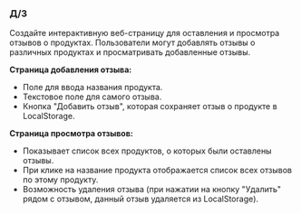 ### Д/З

Создайте интерактивную веб-страницу для оставления и просмотра отзывов о продуктах. Пользователи могут добавлять отзывы о различных продуктах и просматривать добавленные отзывы.

**Страница добавления отзыва:**
- Поле для ввода названия продукта.
- Текстовое поле для самого отзыва.
- Кнопка "Добавить отзыв", которая сохраняет отзыв о продукте в LocalStorage.

**Страница просмотра отзывов:**
- Показывает список всех продуктов, о которых были оставлены отзывы.
- При клике на название продукта отображается список всех отзывов по этому продукту.
- Возможность удаления отзыва (при нажатии на кнопку "Удалить" рядом с отзывом, данный отзыв удаляется из LocalStorage).